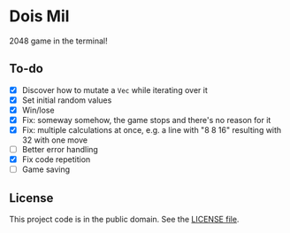 # Dois Mil

2048 game in the terminal!

## To-do

- [x] Discover how to mutate a `Vec` while iterating over it
- [x] Set initial random values
- [x] Win/lose
- [x] Fix: someway somehow, the game stops and there's no reason for it
- [x] Fix: multiple calculations at once, e.g. a line with "8 8 16" resulting with 32 with one move
- [ ] Better error handling
- [x] Fix code repetition
- [ ] Game saving

## License

This project code is in the public domain. See the [LICENSE file][1].

[1]: https://github.com/Nhanderu/dois-mil/blob/master/LICENSE
